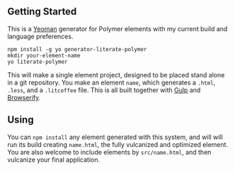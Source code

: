 
## Getting Started

This is a [Yeoman](http://yeoman.io) generator for Polymer elements
with my current build and language preferences.

```
npm install -g yo generator-literate-polymer
mkdir your-element-name
yo literate-polymer
```

This will make a single element project, designed to be placed stand
alone in a git repository. You make an element `name`, which generates
a `.html`, `.less`,  and a `.litcoffee` file. This is all built
together with [Gulp](http://gulpjs.com) and
[Browserify](http://browserify.org).

## Using

You can `npm install` any element generated with this system, and
will will run its build creating `name.html`, the fully vulcanized
and optimized element.  You are also welcome to include elements by
`src/name.html`, and then vulcanize your final application.
